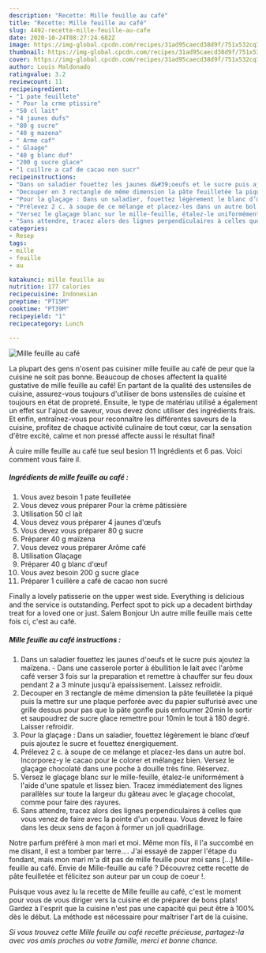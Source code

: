 ```yaml
---
description: "Recette: Mille feuille au café"
title: "Recette: Mille feuille au café"
slug: 4492-recette-mille-feuille-au-cafe
date: 2020-10-24T08:27:24.682Z
image: https://img-global.cpcdn.com/recipes/31ad95caecd38d9f/751x532cq70/mille-feuille-au-cafe-photo-principale-de-la-recette.jpg
thumbnail: https://img-global.cpcdn.com/recipes/31ad95caecd38d9f/751x532cq70/mille-feuille-au-cafe-photo-principale-de-la-recette.jpg
cover: https://img-global.cpcdn.com/recipes/31ad95caecd38d9f/751x532cq70/mille-feuille-au-cafe-photo-principale-de-la-recette.jpg
author: Louis Maldonado
ratingvalue: 3.2
reviewcount: 11
recipeingredient:
- "1 pate feuillete"
- " Pour la crme ptissire"
- "50 cl lait"
- "4 jaunes dufs"
- "80 g sucre"
- "40 g mazena"
- " Arme caf"
- " Glaage"
- "40 g blanc duf"
- "200 g sucre glace"
- "1 cuillre a caf de cacao non sucr"
recipeinstructions:
- "Dans un saladier fouettez les jaunes d&#39;oeufs et le sucre puis ajoutez la maïzena. Dans une casserole porter à ébullition le lait avec l&#39;arôme café verser 3 fois sur la preparation et remettre à chauffer sur feu doux pendant 2 a 3 minute jusqu&#39;à epaissisement. Laissez refroidir."
- "Decouper en 3 rectangle de même dimension la pâte feuilletée la piqué puis la mettre sur une plaque perforée avec du papier sulfurisé avec une grille dessus pour pas que la pâte gonfle puis enfourner 20min le sortir et saupoudrez de sucre glace remettre pour 10min le tout à 180 degré. Laisser refroidir."
- "Pour la glaçage : Dans un saladier, fouettez légèrement le blanc d’œuf puis ajoutez le sucre et fouettez énergiquement."
- "Prélevez 2 c. à soupe de ce mélange et placez-les dans un autre bol. Incorporez-y le cacao pour le colorer et mélangez bien. Versez le glaçage chocolaté dans une poche à douille très fine. Réservez."
- "Versez le glaçage blanc sur le mille-feuille, étalez-le uniformément à l&#39;aide d&#39;une spatule et lissez bien. Tracez immédiatement des lignes parallèles sur toute la largeur du gâteau avec le glaçage chocolat, comme pour faire des rayures."
- "Sans attendre, tracez alors des lignes perpendiculaires à celles que vous venez de faire avec la pointe d&#39;un couteau. Vous devez le faire dans les deux sens de façon à former un joli quadrillage."
categories:
- Resep
tags:
- mille
- feuille
- au

katakunci: mille feuille au 
nutrition: 177 calories
recipecuisine: Indonesian
preptime: "PT15M"
cooktime: "PT39M"
recipeyield: "1"
recipecategory: Lunch

---
```



![Mille feuille au café](https://img-global.cpcdn.com/recipes/31ad95caecd38d9f/751x532cq70/mille-feuille-au-cafe-photo-principale-de-la-recette.jpg)

La plupart des gens n'osent pas cuisiner mille feuille au café de peur que la cuisine ne soit pas bonne. Beaucoup de choses affectent la qualité gustative de mille feuille au café! En partant de la qualité des ustensiles de cuisine, assurez-vous toujours d'utiliser de bons ustensiles de cuisine et toujours en état de propreté. Ensuite, le type de matériau utilisé a également un effet sur l'ajout de saveur, vous devez donc utiliser des ingrédients frais. Et enfin, entraînez-vous pour reconnaître les différentes saveurs de la cuisine, profitez de chaque activité culinaire de tout cœur, car la sensation d'être excité, calme et non pressé affecte aussi le résultat final!

<!--inarticleads1-->

À cuire mille feuille au café tue seul besion 11 Ingrédients et 6 pas. Voici comment vous faire il.

##### Ingrédients de mille feuille au café :

1. Vous avez besoin 1 pate feuilletée
1. Vous devez vous préparer  Pour la crème pâtissière
1. Utilisation 50 cl lait
1. Vous devez vous préparer 4 jaunes d&#39;œufs
1. Vous devez vous préparer 80 g sucre
1. Préparer 40 g maïzena
1. Vous devez vous préparer  Arôme café
1. Utilisation  Glaçage
1. Préparer 40 g blanc d&#39;œuf
1. Vous avez besoin 200 g sucre glace
1. Préparer 1 cuillère a café de cacao non sucré


Finally a lovely patisserie on the upper west side. Everything is delicious and the service is outstanding. Perfect spot to pick up a decadent birthday treat for a loved one or just. Salem Bonjour Un autre mille feuille mais cette fois ci, c&#39;est au café. 

<!--inarticleads2-->

##### Mille feuille au café instructions :

1. Dans un saladier fouettez les jaunes d&#39;oeufs et le sucre puis ajoutez la maïzena. - Dans une casserole porter à ébullition le lait avec l&#39;arôme café verser 3 fois sur la preparation et remettre à chauffer sur feu doux pendant 2 a 3 minute jusqu&#39;à epaissisement. Laissez refroidir.
1. Decouper en 3 rectangle de même dimension la pâte feuilletée la piqué puis la mettre sur une plaque perforée avec du papier sulfurisé avec une grille dessus pour pas que la pâte gonfle puis enfourner 20min le sortir et saupoudrez de sucre glace remettre pour 10min le tout à 180 degré. Laisser refroidir.
1. Pour la glaçage : Dans un saladier, fouettez légèrement le blanc d’œuf puis ajoutez le sucre et fouettez énergiquement.
1. Prélevez 2 c. à soupe de ce mélange et placez-les dans un autre bol. Incorporez-y le cacao pour le colorer et mélangez bien. Versez le glaçage chocolaté dans une poche à douille très fine. Réservez.
1. Versez le glaçage blanc sur le mille-feuille, étalez-le uniformément à l&#39;aide d&#39;une spatule et lissez bien. Tracez immédiatement des lignes parallèles sur toute la largeur du gâteau avec le glaçage chocolat, comme pour faire des rayures.
1. Sans attendre, tracez alors des lignes perpendiculaires à celles que vous venez de faire avec la pointe d&#39;un couteau. Vous devez le faire dans les deux sens de façon à former un joli quadrillage.


Notre parfum préféré à mon mari et moi. Même mon fils, il l&#39;a succombé en me disant, il est a tomber par terre…. J&#39;ai essayé de zapper l&#39;étape du fondant, mais mon mari m&#39;a dit pas de mille feuille pour moi sans […] Mille-feuille au café. Envie de Mille-feuille au café ? Découvrez cette recette de pâte feuilletée et félicitez son auteur par un coup de coeur !. 

<!--inarticleads1-->

<p>
Puisque vous avez lu la recette de Mille feuille au café, c'est le moment pour vous de vous diriger vers la cuisine et de préparer de bons plats! Gardez à l'esprit que la cuisine n'est pas une capacité qui peut être à 100% dès le début. La méthode est nécessaire pour maîtriser l'art de la cuisine.
</p>

<p>
<i>Si vous trouvez cette Mille feuille au café recette précieuse, partagez-la avec vos amis proches ou votre famille, merci et bonne chance.</i>
</p>
